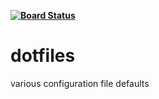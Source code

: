 **[![Board Status](https://dev.azure.com/fabrikam/677da0fb-b067-4f77-b89b-f32c12bb8617/cdf5e823-1179-4503-9fb1-a45e2c1bc6d4/_apis/work/boardbadge/6fa7b56f-d27c-4e96-957d-f9e7b0f56705?columnOptions=2&columns=Proposed,Committed,In%20Progress,In%20Review)](https://dev.azure.com/fabrikam/677da0fb-b067-4f77-b89b-f32c12bb8617/_boards/board/t/cdf5e823-1179-4503-9fb1-a45e2c1bc6d4/Microsoft.RequirementCategory/)**

# dotfiles
various configuration file defaults 
